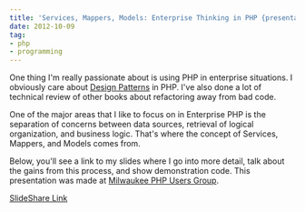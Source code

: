 ```yaml
---
title: 'Services, Mappers, Models: Enterprise Thinking in PHP {presentation}'
date: 2012-10-09
tag:
- php
- programming
---
```

One thing I'm really passionate about is using PHP in enterprise situations.  I obviously care about [Design Patterns](/book) in PHP.  I've also done a lot of technical review of other books about refactoring away from bad code.  

<!--more-->

One of the major areas that I like to focus on in Enterprise PHP is the separation of concerns between data sources, retrieval of logical organization, and business logic.  That's where the concept of Services, Mappers, and Models comes from.

Below, you'll see a link to my slides where I go into more detail, talk about the gains from this process, and show demonstration code.  This presentation was made at [Milwaukee PHP Users Group](http://mkepug.org).

[SlideShare Link](http://www.slideshare.net/aaronsaray/enterprise-php-mappers-models-and-services)
